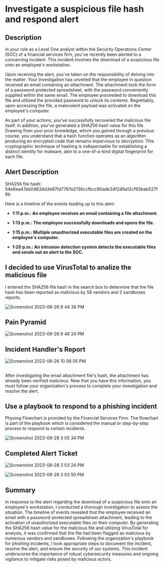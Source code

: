 
<h1>Investigate a suspicious file hash and respond alert</h1>
<h2>Description</h2>
In your role as a Level One analyst within the Security Operations Center (SOC) of a financial services firm, you've recently been alerted to a concerning incident. This incident involves the download of a suspicious file onto an employee's workstation.

Upon receiving the alert, you've taken on the responsibility of delving into the matter. Your investigation has unveiled that the employee in question received an email containing an attachment. The attachment took the form of a password-protected spreadsheet, with the password conveniently supplied within the same email. The employee proceeded to download this file and utilized the provided password to unlock its contents. Regrettably, upon accessing the file, a malevolent payload was activated on the employee's computer.

As part of your actions, you've successfully recovered the malicious file itself. In addition, you've generated a SHA256 hash value for this file. Drawing from your prior knowledge, which you gained through a previous course, you understand that a hash function operates as an algorithm producing an encrypted code that remains impervious to decryption. This cryptographic technique of hashing is indispensable for establishing a distinct identity for malware, akin to a one-of-a-kind digital fingerprint for each file.

<h2> Alert Description</h2>

SHA256 file hash: 54e6ea47eb04634d3e87fd7787e2136ccfbcc80ade34f246a12cf93bab527f6b

Here is a timeline of the events leading up to this alert:

- <b>1:11 p.m.: An employee receives an email containing a file attachment.</b>

- <b>1:13 p.m.: The employee successfully downloads and opens the file.</b>

- <b>1:15 p.m.: Multiple unauthorized executable files are created on the employee's computer.</b>

- <b>1:20 p.m.: An intrusion detection system detects the executable files and sends out an alert to the SOC.</b>

<h2>I decided to use VirusTotal to analize the malicious file</h2>
I entered the SHA256 file hash in the search box to determine that the file hash has been reported as malicious by 58 vendors and 2 sandboxes reports. 

![Screenshot 2023-08-26 9 44 36 PM](https://github.com/mmedinabet/Investigate-a-suspicious-file-hash/assets/142737434/ff4a05c1-2a75-4bef-a240-0a3851aecb58)


<h2> Pain Pyramid</h2>

![Screenshot 2023-08-26 9 46 24 PM](https://github.com/mmedinabet/Investigate-a-suspicious-file-hash/assets/142737434/cefae166-6a29-4383-8a74-0c919fbb0909)

<h2>Incident Handler's Report</h2>

![Screenshot 2023-08-26 10 06 05 PM](https://github.com/mmedinabet/Investigate-a-suspicious-file-hash/assets/142737434/f3d16663-db67-4743-a4f4-64f0bfc4b8fe)

<h2> </h2>
After investigating the email attachment file's hash, the attachment has already been verified malicious. Now that you have this information, you must follow your organization's process to complete your investigation and resolve the alert.

<h2>Use a playbook to respond to a phishing incident</h2>
Physing Flowchart is provided by the Financial Services Firm. The flowchart is part of the playbook which is considered the manual or step-by-step process to respond to certain incidents. 

![Screenshot 2023-08-28 3 05 34 PM](https://github.com/mmedinabet/Investigate-a-suspicious-file-hash/assets/142737434/c9b5240c-1018-49ae-9419-6af7d89201c2)

<h2>Completed Alert Ticket</h2>

![Screenshot 2023-08-28 3 03 24 PM](https://github.com/mmedinabet/Investigate-a-suspicious-file-hash/assets/142737434/89467da7-613c-414b-9e61-057c9c8ab180)


![Screenshot 2023-08-28 3 03 50 PM](https://github.com/mmedinabet/Investigate-a-suspicious-file-hash/assets/142737434/3a5c5ac8-372b-4799-884f-9018d0fec250)

<h2>Summary</h2>
In response to the alert regarding the download of a suspicious file onto an employee's workstation, I conducted a thorough investigation to assess the situation. The timeline of events revealed that the employee received an email with a password-protected spreadsheet attachment, leading to the activation of unauthorized executable files on their computer. By generating the SHA256 hash value for the malicious file and utilizing VirusTotal for analysis, it was confirmed that the file had been flagged as malicious by numerous vendors and sandboxes. Following the organization's playbook for phishing incidents, I took appropriate steps to document the incident, resolve the alert, and ensure the security of our systems. This incident underscores the importance of robust cybersecurity measures and ongoing vigilance to mitigate risks posed by malicious actors.

